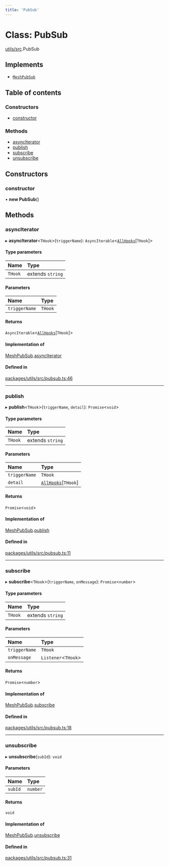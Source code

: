 ```yaml
---
title: 'PubSub'
---
```


# Class: PubSub

[utils/src](../modules/utils_src).PubSub

## Implements

- [`MeshPubSub`](/docs/api/interfaces/types_src.MeshPubSub)

## Table of contents

### Constructors

- [constructor](utils_src.PubSub#constructor)

### Methods

- [asyncIterator](utils_src.PubSub#asynciterator)
- [publish](utils_src.PubSub#publish)
- [subscribe](utils_src.PubSub#subscribe)
- [unsubscribe](utils_src.PubSub#unsubscribe)

## Constructors

### constructor

• **new PubSub**()

## Methods

### asyncIterator

▸ **asyncIterator**<`THook`\>(`triggerName`): `AsyncIterable`<[`AllHooks`](../modules/types_src#allhooks)[`THook`]\>

#### Type parameters

| Name | Type |
| :------ | :------ |
| `THook` | extends `string` |

#### Parameters

| Name | Type |
| :------ | :------ |
| `triggerName` | `THook` |

#### Returns

`AsyncIterable`<[`AllHooks`](../modules/types_src#allhooks)[`THook`]\>

#### Implementation of

[MeshPubSub](/docs/api/interfaces/types_src.MeshPubSub).[asyncIterator](/docs/api/interfaces/types_src.MeshPubSub#asynciterator)

#### Defined in

[packages/utils/src/pubsub.ts:46](https://github.com/Urigo/graphql-mesh/blob/master/packages/utils/src/pubsub.ts#L46)

___

### publish

▸ **publish**<`THook`\>(`triggerName`, `detail`): `Promise`<`void`\>

#### Type parameters

| Name | Type |
| :------ | :------ |
| `THook` | extends `string` |

#### Parameters

| Name | Type |
| :------ | :------ |
| `triggerName` | `THook` |
| `detail` | [`AllHooks`](../modules/types_src#allhooks)[`THook`] |

#### Returns

`Promise`<`void`\>

#### Implementation of

[MeshPubSub](/docs/api/interfaces/types_src.MeshPubSub).[publish](/docs/api/interfaces/types_src.MeshPubSub#publish)

#### Defined in

[packages/utils/src/pubsub.ts:11](https://github.com/Urigo/graphql-mesh/blob/master/packages/utils/src/pubsub.ts#L11)

___

### subscribe

▸ **subscribe**<`THook`\>(`triggerName`, `onMessage`): `Promise`<`number`\>

#### Type parameters

| Name | Type |
| :------ | :------ |
| `THook` | extends `string` |

#### Parameters

| Name | Type |
| :------ | :------ |
| `triggerName` | `THook` |
| `onMessage` | `Listener`<`THook`\> |

#### Returns

`Promise`<`number`\>

#### Implementation of

[MeshPubSub](/docs/api/interfaces/types_src.MeshPubSub).[subscribe](/docs/api/interfaces/types_src.MeshPubSub#subscribe)

#### Defined in

[packages/utils/src/pubsub.ts:18](https://github.com/Urigo/graphql-mesh/blob/master/packages/utils/src/pubsub.ts#L18)

___

### unsubscribe

▸ **unsubscribe**(`subId`): `void`

#### Parameters

| Name | Type |
| :------ | :------ |
| `subId` | `number` |

#### Returns

`void`

#### Implementation of

[MeshPubSub](/docs/api/interfaces/types_src.MeshPubSub).[unsubscribe](/docs/api/interfaces/types_src.MeshPubSub#unsubscribe)

#### Defined in

[packages/utils/src/pubsub.ts:31](https://github.com/Urigo/graphql-mesh/blob/master/packages/utils/src/pubsub.ts#L31)
